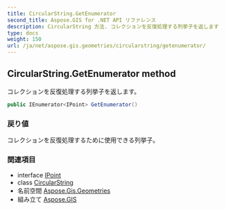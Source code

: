 ```yaml
---
title: CircularString.GetEnumerator
second_title: Aspose.GIS for .NET API リファレンス
description: CircularString 方法. コレクションを反復処理する列挙子を返します
type: docs
weight: 150
url: /ja/net/aspose.gis.geometries/circularstring/getenumerator/
---
```

## CircularString.GetEnumerator method

コレクションを反復処理する列挙子を返します。

```csharp
public IEnumerator<IPoint> GetEnumerator()
```

### 戻り値

コレクションを反復処理するために使用できる列挙子。

### 関連項目

* interface [IPoint](../../ipoint/)
* class [CircularString](../)
* 名前空間 [Aspose.Gis.Geometries](../../circularstring/)
* 組み立て [Aspose.GIS](../../../)


